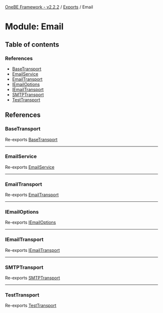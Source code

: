 [OneBE Framework - v2.2.2](../README.md) / [Exports](../modules.md) / Email

# Module: Email

## Table of contents

### References

- [BaseTransport](Email.md#basetransport)
- [EmailService](Email.md#emailservice)
- [EmailTransport](Email.md#emailtransport)
- [IEmailOptions](Email.md#iemailoptions)
- [IEmailTransport](Email.md#iemailtransport)
- [SMTPTransport](Email.md#smtptransport)
- [TestTransport](Email.md#testtransport)

## References

### BaseTransport

Re-exports [BaseTransport](../classes/Email_Transports_BaseTransport.BaseTransport.md)

___

### EmailService

Re-exports [EmailService](../classes/Email_EmailService.EmailService.md)

___

### EmailTransport

Re-exports [EmailTransport](../enums/Email_EmailTransport.EmailTransport.md)

___

### IEmailOptions

Re-exports [IEmailOptions](../interfaces/Email_Transports_IEmailTransport.IEmailOptions.md)

___

### IEmailTransport

Re-exports [IEmailTransport](../interfaces/Email_Transports_IEmailTransport.IEmailTransport.md)

___

### SMTPTransport

Re-exports [SMTPTransport](../classes/Email_Transports_SMTPTransport.SMTPTransport.md)

___

### TestTransport

Re-exports [TestTransport](../classes/Email_Transports_TestTransport.TestTransport.md)
